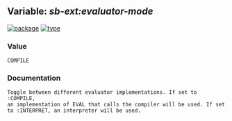 ## Variable: ***sb-ext:*evaluator-mode****
[![package](https://img.shields.io/badge/Package-SB--EXT-5f9ea0.svg?style=social&colorA=999999)](../) [![type](https://img.shields.io/badge/Type-Variable-5f9ea0.svg?style=social&colorA=999999)](../#variable) 
### Value
```
COMPILE
```
### Documentation
```
Toggle between different evaluator implementations. If set to :COMPILE,
an implementation of EVAL that calls the compiler will be used. If set
to :INTERPRET, an interpreter will be used.
```
